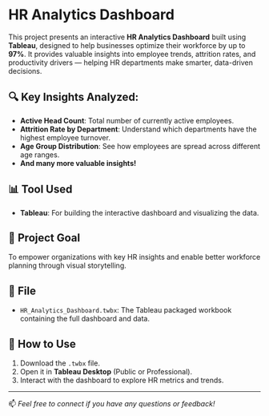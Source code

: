 # HR Analytics Dashboard

This project presents an interactive **HR Analytics Dashboard** built using **Tableau**, designed to help businesses optimize their workforce by up to **97%**. It provides valuable insights into employee trends, attrition rates, and productivity drivers — helping HR departments make smarter, data-driven decisions.

## 🔍 Key Insights Analyzed:
- **Active Head Count**: Total number of currently active employees.
- **Attrition Rate by Department**: Understand which departments have the highest employee turnover.
- **Age Group Distribution**: See how employees are spread across different age ranges.
- **And many more valuable insights!**

## 📊 Tool Used
- **Tableau**: For building the interactive dashboard and visualizing the data.

## 🚀 Project Goal
To empower organizations with key HR insights and enable better workforce planning through visual storytelling.

## 📁 File
- `HR_Analytics_Dashboard.twbx`: The Tableau packaged workbook containing the full dashboard and data.

## 📌 How to Use
1. Download the `.twbx` file.
2. Open it in **Tableau Desktop** (Public or Professional).
3. Interact with the dashboard to explore HR metrics and trends.

---

📫 *Feel free to connect if you have any questions or feedback!*
